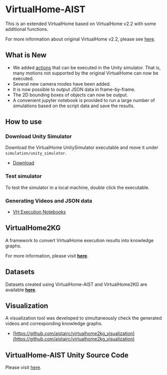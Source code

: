 # VirtualHome-AIST

This is an extended VirtualHome based on VirtualHome v2.2 with some additional functions.

For more information about original VirtualHome v2.2, please see [here](https://github.com/xavierpuigf/virtualhome/tree/v2.2.0).

## What is New
* We added [actions](./simulation/README.md#supported-in-unity-simulator) that can be executed in the Unity simulator. That is, many motions not supported by the original VirtualHome can now be executed.
* Several new camera modes have been added.
* It is now possible to output JSON data in frame-by-frame.
* The 2D bounding boxes of objects can now be output.
* A convenient jupyter notebook is provided to run a large number of simulations based on the script data and save the results.

## How to use
### Download Unity Simulator
Download the VirtualHome UnitySimulator executable and move it under `simulation/unity_simulator`.

- [Download](https://github.com/aistairc/virtualhome_unity_aist/releases)

### Test simulator

To test the simulator in a local machine, double click the executable.

### Generating Videos and JSON data

* [VH Execution Notebooks](https://github.com/aistairc/virtualhome_aist/tree/main/demo)


## VirtualHome2KG

A framework to convert VirtualHome execution results into knowledge graphs.

For more information, please visit [**here**](https://github.com/aistairc/virtualhome2kg).

## Datasets

Datasets created using VirtualHome-AIST and VirtualHome2KG are available [**here**](https://github.com/KnowledgeGraphJapan/KGRC-RDF/blob/kgrc4si/README_en.md).

## Visualization

A visualization tool was developed to simultaneously check the generated videos and corresponding knowledge graphs.
* [https://github.com/aistairc/virtualhome2kg_visualization](https://github.com/aistairc/virtualhome2kg_visualization)

## VirtualHome-AIST Unity Source Code

Please visit [here](https://github.com/aistairc/virtualhome_unity_aist/).




